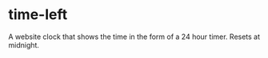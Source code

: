 # time-left
A website clock that shows the time in the form of a 24 hour timer. Resets at midnight.
